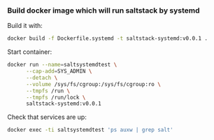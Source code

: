 
### Build docker image which will run saltstack by systemd


Build it with:

```bash
docker build -f Dockerfile.systemd -t saltstack-systemd:v0.0.1 .
```

Start container:

```bash
docker run --name=saltsystemdtest \
      --cap-add=SYS_ADMIN \
      --detach \
      --volume /sys/fs/cgroup:/sys/fs/cgroup:ro \
      --tmpfs /run \
      --tmpfs /run/lock \
      saltstack-systemd:v0.0.1
```

Check that services are up:

```bash
docker exec -ti saltsystemdtest 'ps auxw | grep salt'
```
